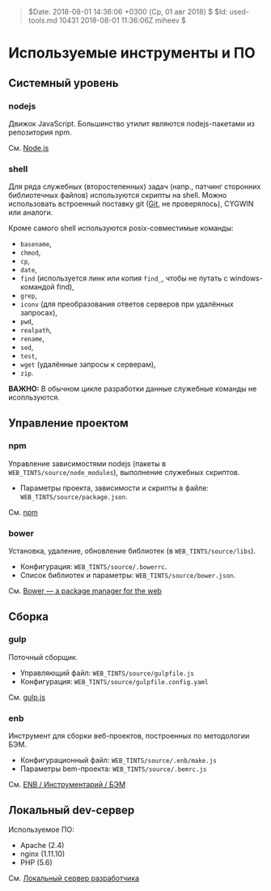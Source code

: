 > $Date: 2018-08-01 14:36:06 +0300 (Ср, 01 авг 2018) $
> $Id: used-tools.md 10431 2018-08-01 11:36:06Z miheev $

Используемые инструменты и ПО
=============================

Системный уровень
-----------------

### nodejs

Движок JavaScript. Большинство утилит являются nodejs-пакетами из репозитория npm.

См. [Node.js](https://nodejs.org/)

### shell

Для ряда служебных (второстепенных) задач (напр., патчинг сторонних библиотечных файлов)
используются скрипты на shell. Можно использовать встроенный поставку git
([Git](https://git-scm.com/), не проверялось), CYGWIN или аналоги.

Кроме самого shell используются posix-совместимые команды:

- `basename`,
- `chmod`,
- `cp`,
- `date`,
- `find` (используется линк или копия `find_`, чтобы не путать с windows-командой find),
- `grep`,
- `iconv` (для преобразования ответов серверов при удалённых запросах),
- `pwd`,
- `realpath`,
- `rename`,
- `sed`,
- `test`,
- `wget` (удалённые запросы к серверам),
- `zip`.

**ВАЖНО:** В обычном цикле разработки данные служебные команды не исопльзуются.

Управление проектом
-------------------

### npm

Управление зависимостями nodejs (пакеты в `WEB_TINTS/source/node_modules`),
выполнение служебных скриптов.

- Параметры  проекта, зависимости и скрипты в файле: `WEB_TINTS/source/package.json`.

См. [npm](https://www.npmjs.com/)

### bower

Установка, удаление, обновление библиотек (в `WEB_TINTS/source/libs`).

- Конфигурация: `WEB_TINTS/source/.bowerrc`.
- Список библиотек и параметры: `WEB_TINTS/source/bower.json`.

См. [Bower — a package manager for the web](https://bower.io/)

Сборка
------

### gulp

Поточный сборщик.

- Управляющий файл: `WEB_TINTS/source/gulpfile.js`
- Конфигурация: `WEB_TINTS/source/gulpfile.config.yaml`

См. [gulp.js](https://gulpjs.com/)

### enb

Инструмент для сборки веб-проектов, построенных по методологии БЭМ.

- Конфигурационный файл: `WEB_TINTS/source/.enb/make.js`
- Параметры bem-проекта: `WEB_TINTS/source/.bemrc.js`

См. [ENB / Инструментарий / БЭМ](https://ru.bem.info/toolbox/enb/)

Локальный dev-сервер
--------------------

Используемое ПО:

- Apache (2.4)
- nginx (1.11.10)
- PHP (5.6)

См. [Локальный сервер разработчика](local-dev-server.md)

